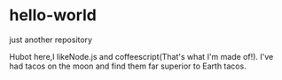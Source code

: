 # hello-world
just another repository

Hubot here,I likeNode.js and coffeescript(That's what I'm made of!).
I've had tacos on the moon and find them far superior to Earth tacos.
